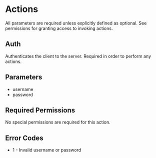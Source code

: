 # Actions

All parameters are required unless explicitly defined as optional. See
permissions for granting access to invoking actions.

## Auth

Authenticates the client to the server. Required in order to perform any
actions.

Parameters
---

* username
* password

Required Permissions
---

No special permissions are required for this action.

Error Codes
---

* 1 - Invalid username or password
